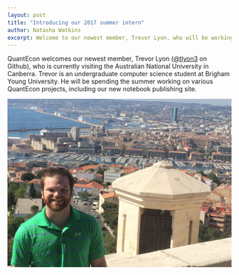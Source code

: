```yaml
---
layout: post
title: "Introducing our 2017 summer intern"
author: Natasha Watkins
excerpt: Welcome to our newest member, Trevor Lyon, who will be working on various projects at QuantEcon this summer.
---
```


QuantEcon welcomes our newest member, Trevor Lyon ([@tlyon3](https://github.com/tlyon3) on Github), who is currently visiting the Australian National University in Canberra. Trevor is an undergraduate computer science student at Brigham Young University. He will be spending the summer working on various QuantEcon projects, including our new notebook publishing site.

![Trevor Lyon](/assets/img/trevor-lyon.jpg)
